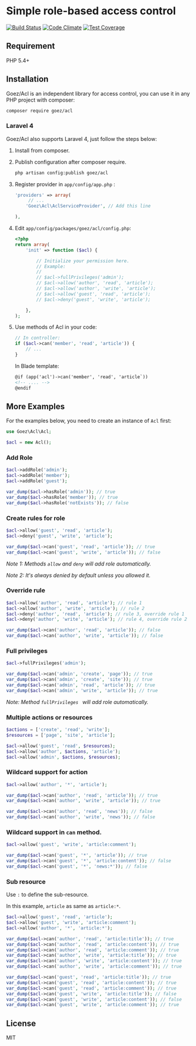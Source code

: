 # Simple role-based access control

[![Build Status](https://travis-ci.org/jaceju/goez-acl.svg)](https://travis-ci.org/jaceju/goez-acl) [![Code Climate](https://codeclimate.com/github/jaceju/goez-acl/badges/gpa.svg)](https://codeclimate.com/github/jaceju/goez-acl) [![Test Coverage](https://codeclimate.com/github/jaceju/goez-acl/badges/coverage.svg)](https://codeclimate.com/github/jaceju/goez-acl)

## Requirement

PHP 5.4+

## Installation

Goez/Acl is an independent library for access control, you can use it in any PHP project with composer:

```bash
composer require goez/acl
```

### Laravel 4

Goez/Acl also supports Laravel 4, just follow the steps below:

1. Install from composer.

2. Publish configuration after composer require.

   ```bash
   php artisan config:publish goez/acl
   ```

3. Register provider in `app/config/app.php` :

	```php
	'providers' => array(
		 // ...
	    'Goez\Acl\AclServiceProvider', // Add this line

	),
	```

4. Edit `app/config/packages/goez/acl/config.php`:

	```php
	<?php
	return array(
	    'init' => function ($acl) {

	        // Initialize your permission here.
	        // Example:
	        //
	        // $acl->fullPrivileges('admin');
	        // $acl->allow('author', 'read', 'article');
	        // $acl->allow('author', 'write', 'article');
	        // $acl->allow('guest', 'read', 'article');
	        // $acl->deny('guest', 'write', 'article');

	    },
	);
	```

4. 	Use methods of Acl in your code:

	```php
	// In controller:
	if ($acl->can('member', 'read', 'article')) {
	    // ...
	}
	```

	In Blade template:

	```html
	@if (app('acl')->can('member', 'read', 'article`))
	<!-- .... -->
	@endif
	```

## More Examples

For the examples below, you need to create an instance of `Acl` first:

```php
use Goez\Acl\Acl;

$acl = new Acl();
```

### Add Role

```php
$acl->addRole('admin');
$acl->addRole('member');
$acl->addRole('guest');

var_dump($acl->hasRole('admin')); // true
var_dump($acl->hasRole('member')); // true
var_dump($acl->hasRole('notExists')); // false
```

### Create rules for role

```php
$acl->allow('guest', 'read', 'article');
$acl->deny('guest', 'write', 'article');

var_dump($acl->can('guest', 'read', 'article')); // true
var_dump($acl->can('guest', 'write', 'article')); // false
```

*Note 1: Methods `allow` and `deny` will add role automatically.*

*Note 2: It's always denied by default unless you allowed it.*

### Override rule

```php
$acl->allow('author', 'read', 'article'); // rule 1
$acl->allow('author', 'write', 'article'); // rule 2
$acl->deny('author', 'read', 'article'); // rule 3, override rule 1
$acl->deny('author', 'write', 'article'); // rule 4, override rule 2

var_dump($acl->can('author', 'read', 'article')); // false
var_dump($acl->can('author', 'write', 'article')); // false
```

### Full privileges

```php
$acl->fullPrivileges('admin');

var_dump($acl->can('admin', 'create', 'page')); // true
var_dump($acl->can('admin', 'create', 'site')); // true
var_dump($acl->can('admin', 'read', 'article')); // true
var_dump($acl->can('admin', 'write', 'article')); // true
```

*Note: Method `fullPrivileges ` will add role automatically.*

### Multiple actions or resources

```php
$actions = ['create', 'read', 'write'];
$resources = ['page', 'site', 'article'];

$acl->allow('guest', 'read', $resources);
$acl->allow('author', $actions, 'article');
$acl->allow('admin', $actions, $resources);
```

### Wildcard support for action

```php
$acl->allow('author', '*', 'article');

var_dump($acl->can('author', 'read', 'article')); // true
var_dump($acl->can('author', 'write', 'article')); // true

var_dump($acl->can('author', 'read', 'news')); // false
var_dump($acl->can('author', 'write', 'news')); // false
```

### Wildcard support in `can` method.

```php
$acl->allow('guest', 'write', 'article:comment');

var_dump($acl->can('guest', '*', 'article')); // true
var_dump($acl->can('guest', '*', 'article:content')); // false
var_dump($acl->can('guest', '*', 'news:*')); // false
```

### Sub resource

Use `:` to define the sub-resource.

In this example, `article` as same as `article:*`.

```php
$acl->allow('guest', 'read', 'article');
$acl->allow('guest', 'write', 'article:comment');
$acl->allow('author', '*', 'article:*');

var_dump($acl->can('author', 'read', 'article:title')); // true
var_dump($acl->can('author', 'read', 'article:content')); // true
var_dump($acl->can('author', 'read', 'article:comment')); // true
var_dump($acl->can('author', 'write', 'article:title')); // true
var_dump($acl->can('author', 'write', 'article:content')); // true
var_dump($acl->can('author', 'write', 'article:comment')); // true

var_dump($acl->can('guest', 'read', 'article:title')); // true
var_dump($acl->can('guest', 'read', 'article:content')); // true
var_dump($acl->can('guest', 'read', 'article:comment')); // true
var_dump($acl->can('guest', 'write', 'article:title')); // false
var_dump($acl->can('guest', 'write', 'article:content')); // false
var_dump($acl->can('guest', 'write', 'article:comment')); // true
```

## License

MIT
